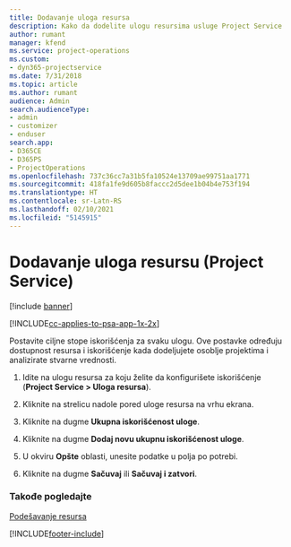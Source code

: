 ```yaml
---
title: Dodavanje uloga resursa
description: Kako da dodelite ulogu resursima usluge Project Service
author: rumant
manager: kfend
ms.service: project-operations
ms.custom:
- dyn365-projectservice
ms.date: 7/31/2018
ms.topic: article
ms.author: rumant
audience: Admin
search.audienceType:
- admin
- customizer
- enduser
search.app:
- D365CE
- D365PS
- ProjectOperations
ms.openlocfilehash: 737c36cc7a31b5fa10524e13709ae99751aa1771
ms.sourcegitcommit: 418fa1fe9d605b8faccc2d5dee1b04b4e753f194
ms.translationtype: HT
ms.contentlocale: sr-Latn-RS
ms.lasthandoff: 02/10/2021
ms.locfileid: "5145915"
---
```

# <a name="add-resource-roles-project-service"></a>Dodavanje uloga resursu (Project Service)

[!include [banner](../includes/psa-now-project-operations.md)]

[!INCLUDE[cc-applies-to-psa-app-1x-2x](../includes/cc-applies-to-psa-app-1x-2x.md)]

Postavite ciljne stope iskorišćenja za svaku ulogu. Ove postavke određuju dostupnost resursa i iskorišćenje kada dodeljujete osoblje projektima i analizirate stvarne vrednosti.  
  
1.  Idite na ulogu resursa za koju želite da konfigurišete iskorišćenje (**Project Service > Uloga resursa**).  
  
2.  Kliknite na strelicu nadole pored uloge resursa na vrhu ekrana.  
  
3.  Kliknite na dugme **Ukupna iskorišćenost uloge**.  
  
4.  Kliknite na dugme **Dodaj novu ukupnu iskorišćenost uloge**.  
  
5.  U okviru **Opšte** oblasti, unesite podatke u polja po potrebi.  
  
6.  Kliknite na dugme **Sačuvaj** ili **Sačuvaj i zatvori**.  
  
### <a name="see-also"></a>Takođe pogledajte  
 [Podešavanje resursa](../psa/set-up-resources.md)


[!INCLUDE[footer-include](../includes/footer-banner.md)]